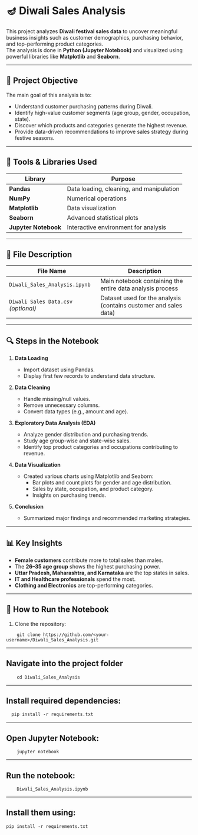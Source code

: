 # 🪔 Diwali Sales Analysis

This project analyzes **Diwali festival sales data** to uncover meaningful business insights such as customer demographics, purchasing behavior, and top-performing product categories.  
The analysis is done in **Python (Jupyter Notebook)** and visualized using powerful libraries like **Matplotlib** and **Seaborn**.

---

## 📘 Project Objective

The main goal of this analysis is to:
- Understand customer purchasing patterns during Diwali.
- Identify high-value customer segments (age group, gender, occupation, state).
- Discover which products and categories generate the highest revenue.
- Provide data-driven recommendations to improve sales strategy during festive seasons.

---

## 🧰 Tools & Libraries Used

| Library | Purpose |
|----------|----------|
| **Pandas** | Data loading, cleaning, and manipulation |
| **NumPy** | Numerical operations |
| **Matplotlib** | Data visualization |
| **Seaborn** | Advanced statistical plots |
| **Jupyter Notebook** | Interactive environment for analysis |

---

## 📂 File Description

| File Name | Description |
|------------|-------------|
| `Diwali_Sales_Analysis.ipynb` | Main notebook containing the entire data analysis process |
| `Diwali Sales Data.csv` *(optional)* | Dataset used for the analysis (contains customer and sales data) |

---

## 🔍 Steps in the Notebook

1. **Data Loading**
   - Import dataset using Pandas.
   - Display first few records to understand data structure.

2. **Data Cleaning**
   - Handle missing/null values.
   - Remove unnecessary columns.
   - Convert data types (e.g., amount and age).

3. **Exploratory Data Analysis (EDA)**
   - Analyze gender distribution and purchasing trends.
   - Study age group-wise and state-wise sales.
   - Identify top product categories and occupations contributing to revenue.

4. **Data Visualization**
   - Created various charts using Matplotlib and Seaborn:
     - Bar plots and count plots for gender and age distribution.
     - Sales by state, occupation, and product category.
     - Insights on purchasing trends.

5. **Conclusion**
   - Summarized major findings and recommended marketing strategies.

---

## 📊 Key Insights

- **Female customers** contribute more to total sales than males.
- The **26–35 age group** shows the highest purchasing power.
- **Uttar Pradesh, Maharashtra, and Karnataka** are the top states in sales.
- **IT and Healthcare professionals** spend the most.
- **Clothing and Electronics** are top-performing categories.

---

## 🚀 How to Run the Notebook

1. Clone the repository:
```
    git clone https://github.com/<your-username>/Diwali_Sales_Analysis.git
```
---

## Navigate into the project folder
```
    cd Diwali_Sales_Analysis
```
---
## Install required dependencies:
```
  pip install -r requirements.txt
```
---
## Open Jupyter Notebook:
```
    jupyter notebook
```
---
## Run the notebook:
```
    Diwali_Sales_Analysis.ipynb
```
---
## Install them using:
```
pip install -r requirements.txt
```